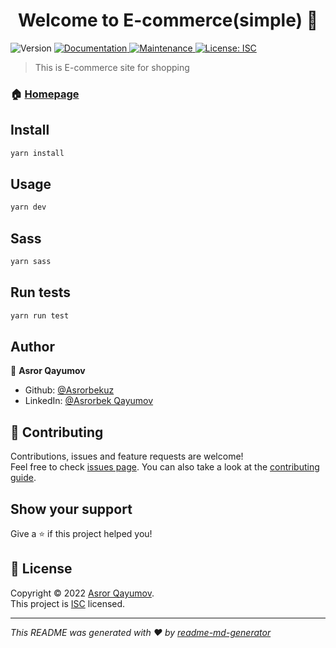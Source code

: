 <h1 align="center">Welcome to E-commerce(simple) 👋</h1>
<p>
  <img alt="Version" src="https://img.shields.io/badge/version-0.0.1-blue.svg?cacheSeconds=2592000" />
  <a href="https://github.com/asrorqayumob/E-commerce-simple-#readme" target="_blank">
    <img alt="Documentation" src="https://img.shields.io/badge/documentation-yes-brightgreen.svg" />
  </a>
  <a href="https://github.com/asrorqayumov/E-commerce-simple-/graphs/commit-activity" target="_blank">
    <img alt="Maintenance" src="https://img.shields.io/badge/Maintained%3F-yes-green.svg" />
  </a>
  <a href="https://github.com/asrorqayumov/E-commerce-simple-/blob/master/LICENSE" target="_blank">
    <img alt="License: ISC" src="https://img.shields.io/github/license/Asrorbekuz/E-commerce(simple)" />
  </a>
</p>

> This is E-commerce site for shopping

### 🏠 [Homepage](https://github.com/asrorqayumov/E-commerce#readme)

## Install

```sh
yarn install
```

## Usage

```sh
yarn dev
```
## Sass

```sh
yarn sass
```

## Run tests

```sh
yarn run test
```

## Author

👤 **Asror Qayumov**

* Github: [@Asrorbekuz](https://github.com/asrorqayumov)
* LinkedIn: [@Asrorbek Qayumov](https://linkedin.com/in/asrorqayumov)

## 🤝 Contributing

Contributions, issues and feature requests are welcome!<br />Feel free to check [issues page](https://github.com/asrorqayumov/E-commerce-simple-/issues). You can also take a look at the [contributing guide](https://github.com/asrorqayumov/E-commerce-simple-/blob/master/CONTRIBUTING.md).

## Show your support

Give a ⭐️ if this project helped you!

## 📝 License

Copyright © 2022 [Asror Qayumov](https://github.com/asrorqayumov).<br />
This project is [ISC](https://github.com/asrorqayumov/E-commerce-simple-/blob/master/LICENSE) licensed.

***
_This README was generated with ❤️ by [readme-md-generator](https://github.com/kefranabg/readme-md-generator)_

